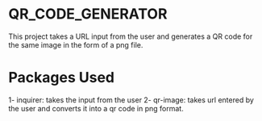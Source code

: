# QR_CODE_GENERATOR
This project takes a URL input from the user and generates a QR code for the same image in the form of a png file.
# Packages Used
1- inquirer: takes the input from the user 
2- qr-image: takes url entered by the user and converts it into a qr code in png format.
